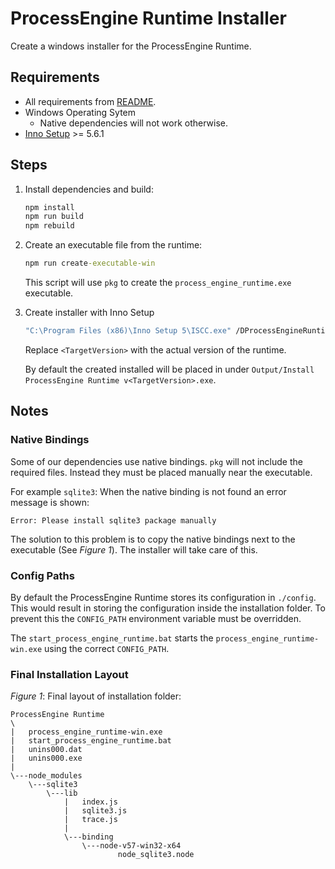 # ProcessEngine Runtime Installer

Create a windows installer for the ProcessEngine Runtime.

## Requirements

- All requirements from [README](../README.md).
- Windows Operating Sytem
  - Native dependencies will not work otherwise.
- [Inno Setup](http://www.jrsoftware.org/isinfo.php) >= 5.6.1

## Steps

1. Install dependencies and build:

    ```bat
    npm install
    npm run build
    npm rebuild
    ```

1. Create an executable file from the runtime:

    ```bat
    npm run create-executable-win
    ```

    This script will use `pkg` to create the `process_engine_runtime.exe`
    executable.

1. Create installer with Inno Setup

    ```bat
    "C:\Program Files (x86)\Inno Setup 5\ISCC.exe" /DProcessEngineRuntimeVersion=<TargetVersion> installer\inno-installer.iss
    ```

    Replace `<TargetVersion>` with the actual version of the runtime.

    By default the created installed will be placed in under
    `Output/Install ProcessEngine Runtime v<TargetVersion>.exe`.

## Notes

### Native Bindings

Some of our dependencies use native bindings. `pkg` will not include the
required files. Instead they must be placed manually near the executable.

For example `sqlite3`: When the native binding is not found an error message
is shown:

```
Error: Please install sqlite3 package manually
```

The solution to this problem is to copy the native bindings next to the
executable (See _Figure 1_). The installer will take care of this.

### Config Paths

By default the ProcessEngine Runtime stores its configuration in `./config`.
This would result in storing the configuration inside the installation folder.
To prevent this the `CONFIG_PATH` environment variable must be overridden.

The `start_process_engine_runtime.bat` starts the `process_engine_runtime-win.exe`
using the correct `CONFIG_PATH`.

### Final Installation Layout

_Figure 1_: Final layout of installation folder:
```
ProcessEngine Runtime
\
|   process_engine_runtime-win.exe
|   start_process_engine_runtime.bat
|   unins000.dat
|   unins000.exe
|
\---node_modules
    \---sqlite3
        \---lib
            |   index.js
            |   sqlite3.js
            |   trace.js
            |
            \---binding
                \---node-v57-win32-x64
                        node_sqlite3.node
```
